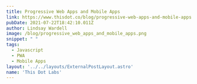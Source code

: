 ```yaml
---
title: Progressive Web Apps and Mobile Apps
link: https://www.thisdot.co/blog/progressive-web-apps-and-mobile-apps
pubDate: 2021-07-22T18:42:10.011Z
author: Lindsay Wardell
image: /blog/progressive_web_apps_and_mobile_apps.png
snippet: " "
tags:
  - Javascript
  - PWA
  - Mobile Apps
layout: '../../layouts/ExternalPostLayout.astro'
name: 'This Dot Labs'
---
```

